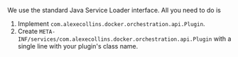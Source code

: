 We use the standard Java Service Loader interface. All you need to do is 

1. Implement `com.alexecollins.docker.orchestration.api.Plugin`.
2. Create `META-INF/services/com.alexecollins.docker.orchestration.api.Plugin` with a single line with your plugin's class name. 